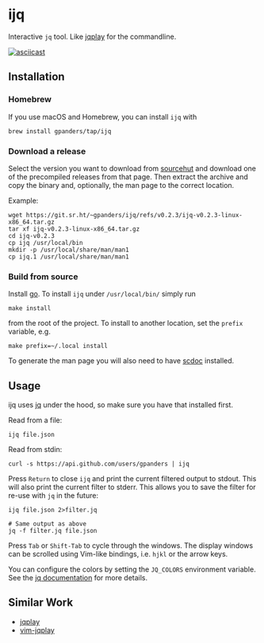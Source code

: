 ijq
===

Interactive `jq` tool. Like [jqplay] for the commandline.

[![asciicast](https://asciinema.org/a/333292.svg)](https://asciinema.org/a/333292)

[jqplay]: https://jqplay.org

Installation
------------

### Homebrew

If you use macOS and Homebrew, you can install `ijq` with

    brew install gpanders/tap/ijq

### Download a release

Select the version you want to download from [sourcehut] and download one of
the precompiled releases from that page. Then extract the archive and copy the
binary and, optionally, the man page to the correct location.

Example:

    wget https://git.sr.ht/~gpanders/ijq/refs/v0.2.3/ijq-v0.2.3-linux-x86_64.tar.gz
    tar xf ijq-v0.2.3-linux-x86_64.tar.gz
    cd ijq-v0.2.3
    cp ijq /usr/local/bin
    mkdir -p /usr/local/share/man/man1
    cp ijq.1 /usr/local/share/man/man1

[sourcehut]: https://git.sr.ht/~gpanders/ijq/refs

### Build from source

Install [go]. To install `ijq` under `/usr/local/bin/` simply run

    make install

from the root of the project. To install to another location, set the `prefix`
variable, e.g.

    make prefix=~/.local install

To generate the man page you will also need to have [scdoc] installed.

[go]: https://golang.org/dl/
[scdoc]: https://sr.ht/~sircmpwn/scdoc

Usage
-----

ijq uses [jq] under the hood, so make sure you have that installed first.

Read from a file:

    ijq file.json

Read from stdin:

    curl -s https://api.github.com/users/gpanders | ijq

Press `Return` to close `ijq` and print the current filtered output to stdout.
This will also print the current filter to stderr. This allows you to save the
filter for re-use with `jq` in the future:

    ijq file.json 2>filter.jq

    # Same output as above
    jq -f filter.jq file.json

Press `Tab` or `Shift-Tab` to cycle through the windows. The display windows
can be scrolled using Vim-like bindings, i.e. `hjkl` or the arrow keys.

You can configure the colors by setting the `JQ_COLORS` environment variable.
See the [jq documentation][colors] for more details.

[jq]: https://stedolan.github.io/jq/
[colors]: https://stedolan.github.io/jq/manual/#Colors

Similar Work
------------

- [jqplay]
- [vim-jqplay]

[vim-jqplay]: https://github.com/bfrg/vim-jqplay

